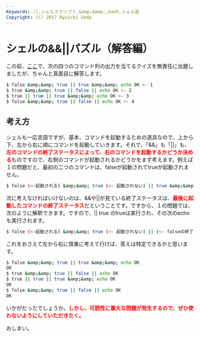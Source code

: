 ```yaml
---
Keywords: ||,シェルスクリプト,&amp;&amp;,bash,シェル芸
Copyright: (C) 2017 Ryuichi Ueda
---
```


# <!--:ja-->シェルの&&||パズル（解答編）<!--:-->
<!--:ja-->この前、<a href="http://blog.ueda.asia/?p=1094" title="シェルの&&||パズル" target="_blank">ここ</a>で、次の四つのコマンド列の出力を当てるクイズを無責任に出題しましたが、ちゃんと真面目に解答します。

```bash
$ false &amp;&amp; true || true &amp;&amp; echo OK <- 1
$ true &amp;&amp; true || false || echo OK <- 2
$ true || true || true &amp;&amp; echo OK <- 3
$ false &amp;&amp; true || false || echo OK <- 4
```

<h2>考え方</h2>

シェルも一応言語ですが、基本、コマンドを起動するための道具なので、上から下、左から右に順にコマンドを起動していきます。それで、「&&」も「||」も、<strong style="color:red">左のコマンドの終了ステータスによって、右のコマンドを起動するかどうか決める</strong>ものですので、右側のコマンドが起動されるかどうかをまず考えます。例えば１の問題だと、最初の二つのコマンドは、falseが起動されてtrueが起動されません。

```bash
$ false (<-起動される) &amp;&amp; true (<- 起動されない) || true &amp;&amp; echo OK 
```

次に考えなければいけないのは、&&や||が見ている終了ステータスは、<strong style="color:red">最後に起動したコマンドの終了ステータス</strong>だということです。ですから、１の問題では、次のように解釈できます。ですので、|| true のtrueは実行され、その次のecho も実行されます。

```bash
$ false (<-起動される) &amp;&amp; true (<- 起動されない) || (<- falseの終了ステータス) true &amp;&amp; echo OK 
```

これをおさえて左から右に慎重に考えて行けば、答えは特定できるかと思います。

```bash
$ false &amp;&amp; true || true &amp;&amp; echo OK
OK
$ true &amp;&amp; true || false || echo OK
$ true || true || true &amp;&amp; echo OK
OK
$ false &amp;&amp; true || false || echo OK
OK
```

いかがだったでしょうか。<strong style="color:red">しかし、可読性に重大な問題が発生するので、ぜひ使わないようにしていただきたく。</strong>


おしまい。
<!--:-->
